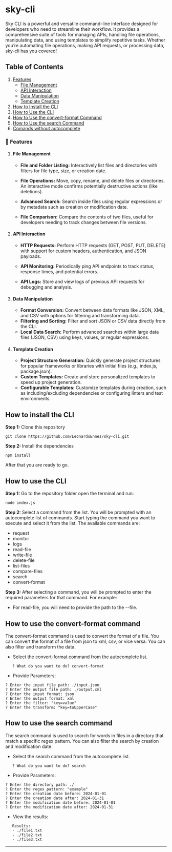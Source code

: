 # sky-cli
Sky CLI is a powerful and versatile command-line interface designed for developers who need to streamline their workflow. It provides a comprehensive suite of tools for managing APIs, handling file operations, manipulating data, and using templates to simplify repetitive tasks. Whether you’re automating file operations, making API requests, or processing data, sky-cli has you covered!

## Table of Contents
1. [Features](#-features)
    - [File Management](#file-management)
    - [API Interaction](#api-interaction)
    - [Data Manipulation](#data-manipulation)
    - [Template Creation](#template-creation)
2. [How to Install the CLI](#how-to-install-the-cli)
3. [How to Use the CLI](#how-to-use-the-cli)
4. [How to Use the convert-format Command](#how-to-use-the-convert-format-command)
5. [How to Use the search Command](#how-to-use-the-search-command)
6. [Comands without autocomplete](#comands-without-autocomplete)


### 🚀 Features
1. #### File Management
    - **File and Folder Listing:** Interactively list files and directories with filters for file type, size, or creation date.

    - **File Operations:** Move, copy, rename, and delete files or directories. An interactive mode confirms potentially destructive actions (like deletions).

    - **Advanced Search:** Search inside files using regular expressions or by metadata such as creation or modification date.
    
    - **File Comparison:** Compare the contents of two files, useful for developers needing to track changes between file versions.

2. #### API Interaction
    - **HTTP Requests:** Perform HTTP requests (GET, POST, PUT, DELETE) with support for custom headers, authentication, and JSON payloads.

    - **API Monitoring:** Periodically ping API endpoints to track status, response times, and potential errors.

    - **API Logs:** Store and view logs of previous API requests for debugging and analysis.
3. #### Data Manipulation
    - **Format Conversion:** Convert between data formats like JSON, XML, and CSV with options for filtering and transforming data.
    - **Filtering and Sorting:** Filter and sort JSON or CSV data directly from the CLI.
    - **Local Data Search:** Perform advanced searches within large data files (JSON, CSV) using keys, values, or regular expressions.
4. #### Template Creation
    - **Project Structure Generation:** Quickly generate project structures for popular frameworks or libraries with initial files (e.g., index.js, package.json).
    - **Custom Templates:** Create and store personalized templates to speed up project generation.
    - **Configurable Templates:** Customize templates during creation, such as including/excluding dependencies or configuring linters and test environments.

## How to install the CLI
**Step 1:** Clone this repository
```
git clone https://github.com/LeonardoEnnes/sky-cli.git
```

**Step 2:** Install the dependencies
```
npm install
```

After that you are ready to go.

## How to use the CLI

**Step 1:** Go to the repository folder open the terminal and run:
```
node index.js
```

**Step 2:** Select a command from the list. You will be prompted with an autocomplete list of commands. Start typing the command you want to execute and select it from the list. The available commands are:
- request
- monitor
- logs
- read-file
- write-file
- delete-file
- list-files
- compare-files
- search
- convert-format

**Step 3:** After selecting a command, you will be prompted to enter the required parameters for that command. For example:
- For read-file, you will need to provide the path to the --file.

## How to use the convert-format command
The convert-format command is used to convert the format of a file. You can convert the format of a file from json to xml, csv, or vice versa. You can also filter and transform the data.

- Select the convert-format command from the autocomplete list.
```
   ? What do you want to do? convert-format
``` 

- Provide Parameters:
```
? Enter the input file path: ./input.json
? Enter the output file path: ./output.xml
? Enter the input format: json
? Enter the output format: xml
? Enter the filter: "key=value"
? Enter the transform: "key=toUpperCase"
```

 ## How to use the search command
 The search command is used to search for words in files in a directory that match a specific regex pattern. You can also filter the search by creation and modification date.

- Select the search command from the autocomplete list.
```
   ? What do you want to do? search
``` 

- Provide Parameters:
```
? Enter the directory path: ./
? Enter the regex pattern: "example"
? Enter the creation date before: 2024-01-01
? Enter the creation date after: 2024-01-31
? Enter the modification date before: 2024-01-01
? Enter the modification date after: 2024-01-31
```

- View the results:
```
   Results:
   - ./file1.txt
   - ./file2.txt
   - ./file3.txt
``` 

----